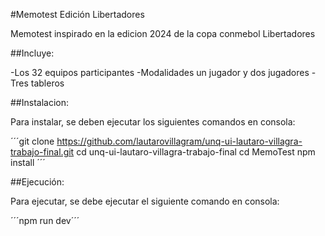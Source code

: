 #Memotest Edición Libertadores

Memotest inspirado en la edicion 2024 de la copa conmebol Libertadores

##Incluye:

-Los 32 equipos participantes
-Modalidades un jugador y dos jugadores
-Tres tableros

##Instalacion:

Para instalar, se deben ejecutar los siguientes comandos en consola:

´´´git clone https://github.com/lautarovillagram/unq-ui-lautaro-villagra-trabajo-final.git
cd unq-ui-lautaro-villagra-trabajo-final
cd MemoTest
npm install
´´´

##Ejecución:

Para ejecutar, se debe ejecutar el siguiente comando en consola:

´´´npm run dev´´´

